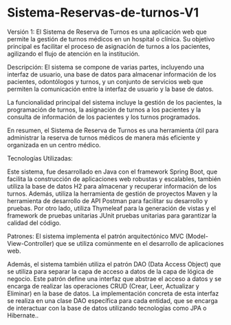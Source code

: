 # Sistema-Reservas-de-turnos-V1

Versión 1:
El Sistema de Reserva de Turnos es una aplicación web que permite la gestión de turnos médicos en un hospital o clínica. Su objetivo principal es facilitar el proceso de asignación de turnos a los pacientes, agilizando el flujo de atención en la institución.

Descripción:
El sistema se compone de varias partes, incluyendo una interfaz de usuario, una base de datos para almacenar información de los pacientes, odontólogos y turnos, y un conjunto de servicios web que permiten la comunicación entre la interfaz de usuario y la base de datos.

La funcionalidad principal del sistema incluye la gestión de los pacientes, la programación de turnos, la asignación de turnos a los pacientes y la consulta de información de los pacientes y los turnos programados.

En resumen, el Sistema de Reserva de Turnos es una herramienta útil para administrar la reserva de turnos médicos de manera más eficiente y organizada en un centro médico.

Tecnologías Utilizadas:

Este sistema, fue desarrollado en Java con el framework Spring Boot, que facilita la construcción de aplicaciones web robustas y escalables, también utiliza la base de datos H2 para almacenar y recuperar información de los turnos. Además, utiliza la herramienta de gestión de proyectos Maven y la herramienta de desarrollo de API Postman para facilitar su desarrollo y pruebas.
Por otro lado, utiliza Thymeleaf para la generación de vistas y el framework de pruebas unitarias JUnit pruebas unitarias para garantizar la calidad del código.


Patrones:
El sistema implementa el patrón arquitectónico MVC (Model-View-Controller) que se utiliza comúnmente en el desarrollo de aplicaciones web. 

Además, el sistema también utiliza el patrón DAO (Data Access Object) que se utiliza para separar la capa de acceso a datos de la capa de lógica de negocio. Este patrón define una interfaz que abstrae el acceso a datos y se encarga de realizar las operaciones CRUD (Crear, Leer, Actualizar y Eliminar) en la base de datos. La implementación concreta de esta interfaz se realiza en una clase DAO específica para cada entidad, que se encarga de interactuar con la base de datos utilizando tecnologías como JPA o Hibernate..
